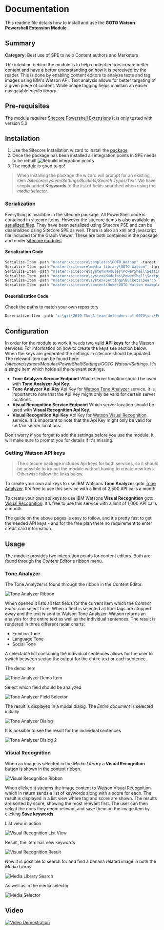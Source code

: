 # Documentation

This readme file details how to install and use the **GOTO Watson Powershell Extension Module**.

## Summary

**Category:** Best use of SPE to help Content authors and Marketers

The intention behind the module is to help content editors create better content and have a better understanding on how it is perceived by the reader. This is done by enabling content editors to analyze texts and tag images using IBM's Watson API.
Text analysis allows for better targeting of a given piece of content. While image tagging helps maintain an easier navigatable *media library*.

## Pre-requisites

The module requires [Sitecore Powershell Extensions](https://marketplace.sitecore.net/en/Modules/Sitecore_PowerShell_console.aspx) 
It is only tested with version 5.0

## Installation

1. Use the Sitecore Installation wizard to install the [package](https://github.com/Sitecore-Hackathon/2019-The-A-team-defenders-of-GOTO/blob/master/sc.package/GOTO%20Watson-1.0.zip)
2. Once the package has been installed all integration points in SPE needs to be rebuilt
![Rebuild integration points](images/rebuildintegrationpoints.gif?raw=true "Rebuild integration points")
3. The module is good to go!

> When installing the package the wizard will prompt for an existing item */sitecore/system/Settings/Buckets/Search Types/Text*. We have simply added **Keywords** to the list of fields searched when using the *media selector*.

### Serialization

Everything is available in the sitecore package. All PowerShell code is contained in sitecore items. However the sitecore items is also available as [serialized files](https://github.com/Sitecore-Hackathon/2019-The-A-team-defenders-of-GOTO/tree/master/src/Feature/GOTO%20Watson/serialized%20items).
They have been serialized using Sitecore PSE and can be deserialized using Sitecore SPE as well.
There is also an xml and javascript file included for the Graph Viewer. These are both contained in the package and under [sitecore modules](https://github.com/Sitecore-Hackathon/2019-The-A-team-defenders-of-GOTO/tree/master/src/Feature/GOTO%20Watson/sitecore%20modules/Shell/PowerShell)


#### Serialization Code

```powershell
Serialize-Item -path "master:\sitecore\templates\GOTO Watson" -target "C:\git\2019-The-A-team-defenders-of-GOTO\src\Feature\GOTO Watson\serialized items\templates" -recurse
Serialize-Item -path "master:\sitecore\media library\GOTO Watson" -target "C:\git\2019-The-A-team-defenders-of-GOTO\src\Feature\GOTO Watson\serialized items\media library" -recurse
Serialize-Item -path "master:\sitecore\system\Modules\PowerShell\Settings\GOTO Watson" -target "C:\git\2019-The-A-team-defenders-of-GOTO\src\Feature\GOTO Watson\serialized items\system\Modules\PowerShell\Settings" -recurse
Serialize-Item -path "master:\sitecore\system\Modules\PowerShell\Script Library\GOTO Watson" -target "C:\git\2019-The-A-team-defenders-of-GOTO\src\Feature\GOTO Watson\serialized items\system\Modules\PowerShell\Script Library" -recurse
Serialize-Item -path "master:\sitecore\system\Settings\Buckets\Search Types\Text" -target "C:\git\2019-The-A-team-defenders-of-GOTO\src\Feature\GOTO Watson\serialized items\system\Settings\Buckets\Search Types" -recurse
Serialize-Item -path "master:\sitecore\content\Home\GOTO Watson examples" -target "C:\git\2019-The-A-team-defenders-of-GOTO\src\Feature\GOTO Watson\serialized items\content\Home" -recurse
```

#### Deserialization Code

Check the paths to match your own repository
```powershell
Deserialize-Item -path "c:\git\2019-The-A-team-defenders-of-GOTO\src\Feature\GOTO Watson\serialized items" -root "c:\git\2019-The-A-team-defenders-of-GOTO\src\Feature\GOTO Watson\serialized items" -recurse
```

## Configuration

In order for the module to work it needs two valid **API keys** for the Watson services. For information on how to create the keys see section below. When the keys are generated the settings in sitecore should be updated. The relevant item can be found here: */sitecore/system/Modules/PowerShell/Settings/GOTO Watson/Settings*.
It's a single item which holds all the relevant settings.

* **Tone Analyzer Service Endpoint** Which server location should be used with **Tone Analyzer Api Key**.
* **Tone Analyzer Api Key** Api Key for  [Watson Tone Analyzer](https://www.ibm.com/watson/services/tone-analyzer/) service. It is important to note that the Api Key might only be valid for certain server locations.
* **Visual Recognition Service Endpoint** Which server location should be used with **Visual Recognition Api Key**.
* **Visual Recognition Api Key** Api Key for [Watson Visual Recognition](https://www.ibm.com/watson/services/visual-recognition/) service. It is important to note that the Api Key might only be valid for certain server locations.

Don't worry if you forget to add the settings before you use the module. It will make sure to prompt you for details if it's missing.

### Getting Watson API keys

> The sitecore package includes Api keys for both services, so it should be possible to try out the module without having to create new keys. Otherwise follow the links below.

To create your own api keys to use IBM Watsons **Tone Analyzer** goto [Tone Analyzer](https://www.ibm.com/watson/services/tone-analyzer/). It's free to use this service with a limit of 2,500 API calls a month

To create your own api keys to use IBM Watsons **Visual Recognition** goto [Visual Recognition](https://www.ibm.com/watson/services/visual-recognition/). It's free to use this service with a limit of 1,000 API calls a month.

The guide on the above pages is easy to follow, and it's pretty fast to get the needed API keys - and for the free plan there no requirement to enter credit card information.

## Usage

The module provides two integration points for content editors. Both are found through the *Content Editor*'s ribbon menu.

### Tone Analyzer

The Tone Analyzer is found through the ribbon in the Content Editor.

![Tone Analyzer Ribbon](images/ToneAnalyzerRibbon.png?raw=true "Tone Analyzer Ribbon")

When opened it lists all text fields for the current item which the *Content Editor* can select from. When a field is selected all html tags are stripped away and the text is sent to Watson Tone Analyzer.
Watson returns an analysis for the entire text as well as the individual sentences. The result is rendered in three different radar charts:

* Emotion Tone
* Language Tone
* Social Tone

A selectable list containing the individual sentences allows for the user to switch between seeing the output for the entire text or each sentence.

The demo item

![Tone Analyzer Demo Item](images/ta1.png?raw=true "Tone Analyzer Demo Item")

Select which field should be analyzed

![Tone Analyzer Field Selector](images/ta2.png?raw=true "Tone Analyzer Field Selector")

The result is displayed in a modal dialog. The *Entire document* is selected initially

![Tone Analyzer Dialog](images/ta3.png?raw=true "Tone Analyzer Dialog")

It is possible to see the result for the individual sentences

![Tone Analyzer Dialog 2](images/ta4.png?raw=true "Tone Analyzer Dialog 2")

### Visual Recognition

When an image is selected in the *Media Library* a **Visual Recognition** button is shown in the context ribbon.

![Visual Recognition Ribbon](images/VisualRecognitionRibbon.png?raw=true "Visual Recognition Ribbon")

When clicked it streams the image content to Watson Visual Recognition which in return sends a list of keywords along with a score for each.
The result is displayed in a list view where tag and score are shown. The results are sorted by score, showing the most relevant first. The user can then select the ones they deem relevant and save them on the image item by clicking **Save keywords**.

List view in action

![Visual Recognition List View](images/vr1.png?raw=true "Visual Recognition List View")

Result, the item has new keywords

![Visual Recognition Result](images/vr2.png?raw=true "Visual Recognition Result")

Now it is possible to search for and find a banana related image in both the *Media Libray*

![Media Library Search](images/vr3.png?raw=true "Media Library Search")

As well as in the media selector

![Media Selector](images/vr4.png?raw=true "Media Selector")

## Video

[![Video Demostration](images/yt.png?raw=true)](https://youtu.be/esH0gBIHsgo)

